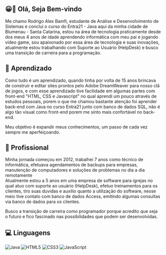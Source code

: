 ## 😀👋 Olá, Seja Bem-vindo
Me chamo Rodrigo Alex Bamfi, estudante de Análise e Desenvolvimento de Sistemas e conclui o curso do Entra21 - Java aqui da minha cidade de Blumenau - Santa Catarina, estou na área de tecnologia praticamente desde dos meus 4 anos de idade aprendendo informática com meu pai e jogando vídeo game, sou apaixonado por essa área de tecnologia e suas inovações, atualmente estou trabalhando com Suporte ao Usuário (HelpDesk) e busco uma transição de carreira para a programação.

## 🚀 Aprendizado
Como tudo é um aprendizado, quando tinha por volta de 15 anos brincava de construir e editar sites prontos pelo Adobe DreamWeaver para nosso clã de jogos, e com esse aprendizado tive facilidade em algumas partes com front-end "HTML, CSS e Javascript" no qual aprendi um pouco através de estudos pessoais, porem o que me chamou bastante atenção foi aprender back-end com Java no curso Entra21 junto com banco de dados SQL, não é algo tão visual como front-end porem me sinto mais confortável no back-end.

Meu objetivo é expandir meus conhecimentos, um passo de cada vez sempre me aperfeiçoando.

## 💼 Profissional
Minha jornada começou em 2012, trabalhei 7 anos como técnico de informática, efetuava agendamentos de backups para empresas, manutenção de computadores e soluções de problemas no dia a dia remotamente </br>
Atualmente estou a 5 anos em uma empresa de software para igrejas no qual atuo com suporte ao usuário (HelpDesk), efetuo treinamentos para os clientes, tiro suas duvidas e auxilio quanto a utilização do software, nesse meio tive contato com banco de dados Access, emitindo algumas consultas via banco de dados para os clientes.

Busco a transição de carreira como programador porque acredito que seja o futuro e fico fascinado nas possibilidades que podem ser desenvolvidas.


## 💻 Linguagens

![Java](https://img.shields.io/badge/java-%23ED8B00.svg?style=for-the-badge&logo=openjdk&logoColor=white) ![HTML5](https://img.shields.io/badge/html5-%23E34F26.svg?style=for-the-badge&logo=html5&logoColor=white) ![CSS3](https://img.shields.io/badge/css3-%231572B6.svg?style=for-the-badge&logo=css3&logoColor=white) ![JavaScript](https://img.shields.io/badge/javascript-%23323330.svg?style=for-the-badge&logo=javascript&logoColor=%23F7DF1E)
